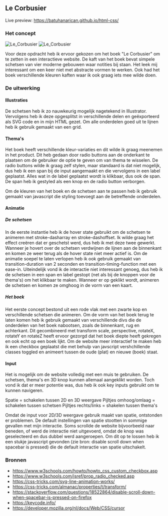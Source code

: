 ## Le Corbusier

Live preview:
https://batuhanarican.github.io/html-css/

### Het concept

![Le_Corbusier](https://github.com/batuhanarican/html-css/blob/master/img/img1.jpg) ![Le_Corbusier](https://github.com/batuhanarican/html-css/blob/master/img/img2.jpg)

Voor deze opdracht heb ik ervoor gekozen om het boek "Le Corbusier" om te zetten in een interactieve website. De kaft van het boek bevat simpele schetsen van vier moderne gebouwen waar notities bij staan. Het leek mij interessant om een keer niet met abstracte vormen te werken. Ook had het boek verschillende kleuren kaften waar ik ook graag iets mee wilde doen.

### De uitwerking

#### Illustraties
De schetsen heb ik zo nauwkeurig mogelijk nagetekend in Illustrator. Vervolgens heb ik deze opgesplitst in verschillende delen en geëxporteerd als SVG code en in mijn HTML gezet. Om alle onderdelen goed uit te lijnen heb ik gebruik gemaakt van een grid.

#### Thema's
Het boek heeft verschillende kleur-variaties en dit wilde ik graag meenemen in het product. Dit heb gedaan door radio buttons aan de onderkant te plaatsen om de gebruiker de optie te geven om van thema te wisselen. De radio buttons wilde ik graag zelf stylen, maar standaard is dat niet mogelijk, dus heb ik een span bij de input aangemaakt en die vervolgens in een label geplaatst. Alles wat in de label geplaatst wordt is klikbaar, dus ook de span. De span heb ik gestyled als een knop en de radio button verborgen.

Om de kleuren van het boek en de schetsen aan te passen heb ik gebruik gemaakt van javascript die styling toevoegt aan de betreffende onderdelen.

#### Animatie
##### De schetsen
In de eerste instantie heb ik de hover state gebruikt om de schetsen te animeren met stroke-dasharray en stroke-dashoffset. Ik wilde graag het effect creëren dat er geschetst werd, dus heb ik met deze twee gewerkt. Wanneer je hovert over de schetsen verdwijnen de lijnen aan de binnenkant en komen ze weer terug als de hover state niet meer actief is. Om de animatie soepel te laten verlopen heb ik ook gebruik gemaakt van transition-duration van 2 seconden en transition-timing-function met een ease-in. Uiteindelijk vond ik de interactie niet interessant genoeg, dus heb ik de schetsen in een span en label gestopt (net als bij de knoppen voor de thema's) om het klikbaar te maken. Wanneer er op geklikt wordt, animeren de schetsen en komen ze omghoog in de vorm van een kaart.

##### Het boek
Het eerste concept bestond uit een rode vlak met een zwarte kop en verschillende schetsen die animeren. Om de vorm van het boek terug te laten komen heb ik gebruik gemaakt van verschillende divs die de onderdelen van het boek nabootsen, zoals de binnenkant, rug en achterkant. Dit gecombineerd met transform scale, perspective, rotateX, rotateY en rotateZ heeft ervoor gezorgd dat het boek diepte heeft gekregen en ook echt op een boek lijkt. Om de website meer interactief te maken heb ik een checkbox geplaatst die met behulp van javscript vershchillende classes toggled en animeert tussen de oude (plat) en nieuwe (boek) staat.

#### Input
Het is mogelijk om de website volledig met een muis te gebruiken. De schetsen, thema's en 3D knop kunnen allemaal aangeklikt worden. Toch vond ik dat er meer potentie was, dus heb ik ook key inputs gebruikt om te kunnen navigeren.

Spatie = schakelen tussen 2D en 3D weergave
Pijltjes omhoog/omlaag = schakelen tussen schetsen
Pijltjes rechts/links = shakelen tussen thema's

Omdat de input voor 2D/3D weergave gebruik maakt van spatie, ontstonden er problemen. De default instellingen van spatie stootten in sommige gevallen met mijn interactie. Soms scrollde de website bijvoorbeeld naar beneden, of werd de interactie niet uitgevoerd, omdat de knop was geselecteerd en dus dubbel werd aangeroepen. Om dit op te lossen heb ik een stukje javascript gevonden (zie bron: disable scroll down when spacebar is pressed) die de default interactie van spatie uitschakelt.

### Bronnen

- https://www.w3schools.com/howto/howto_css_custom_checkbox.asp
- https://www.w3schools.com/jsref/prop_radio_checked.asp
- https://css-tricks.com/svg-line-animation-works/
- https://css-tricks.com/almanac/properties/t/transform/
- https://stackoverflow.com/questions/18522864/disable-scroll-down-when-spacebar-is-pressed-on-firefox
- https://keycode.info/
- https://developer.mozilla.org/nl/docs/Web/CSS/cursor
